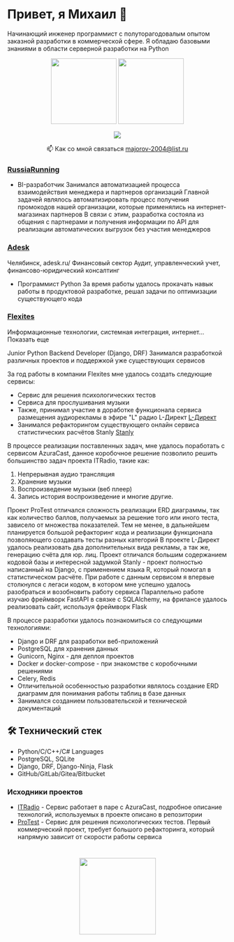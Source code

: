 # Привет, я Михаил 👋
Начинающий инженер программист с полуторагодовалым опытом заказной разработки в коммерческой сфере. Я обладаю базовыми знаниями в области серверной разработки на Python

<p align='center'>
   <a href="https://github-readme-stats.vercel.app/api?username=Mike0001-droid&show_icons=true&count_private=true"><img
           height=150
           src="https://github-readme-stats.vercel.app/api?username=Mike0001-droid&show_icons=true&count_private=true"/></a>
   <a href="https://github.com/Mike0001-droid/github-readme-stats"><img height=150
                                                                  src="https://github-readme-stats.vercel.app/api/top-langs/?username=Mike0001-droid&layout=compact"/></a>
</p>

<p align='center'>
   <a href="https://t.me/DjangoMike">
       <img src="https://img.shields.io/badge/Telegram-2CA5E0?style=for-the-badge&logo=telegram&logoColor=white"/>
   </a>
<p align='center'>
   📫 Как со мной связаться <a href='mailto:majorov-2004@list.ru'>majorov-2004@list.ru</a>
</p>

### [RussiaRunning](https://russiarunning.com/?)
* BI-разработчик
Занимался автоматизацией процесса взаимодействия менеджера и партнеров организаций
Главной задачей являлось автоматизировать процесс получения промокодов нашей организации, которые применялись на интернет-магазинах партнеров
В связи с этим, разработка состояла из общения с партнерами и получения информации по API для реализации автоматических выгрузок без участия менеджеров

### [Adesk](https://adesk.ru/)
Челябинск, adesk.ru/
Финансовый сектор
Аудит, управленческий учет, финансово-юридический консалтинг
* Программист Python
За время работы удалось прокачать навык работы в продуктовой разработке, решал задачи по оптимизации существующего кода

### [Flexites](https://flexites.org/?ysclid=m4jlrwdobp813719613)
Информационные технологии, системная интеграция, интернет... Показать еще

Junior Python Backend Developer (Django, DRF)
Занимался разработкой различных проектов и поддержкой уже существующих сервисов

За год работы в компании Flexites мне удалось создать следующие сервисы:
* Сервис для решения психологических тестов
* Сервиса для прослушивания музыки
* Также, принимал участие в доработке функционала сервиса размещения аудиорекламы в эфире "L" радио L-Директ [L-Директ](https://direct.lradio.ru/)
* Занимался рефакторингом существующего онлайн сервиса статистических расчётов Stanly [Stanly](https://stanly.statpsy.ru/)

В процессе реализации поставленных задач, мне удалось поработать с сервисом AzuraCast, данное коробочное решение позволило решить большинство задач проекта ITRadio, такие как:
1) Непрерывная аудио трансляция
2) Хранение музыки
3) Воспроизведение музыки (веб плеер)
4) Запись история воспроизведение и многие другие.

Проект ProTest отличался сложность реализации ERD диаграммы, так как количество баллов, получаемых за решение того или иного теста, зависело от множества показателей. Тем не менее, в дальнейшем планируется большой рефакторинг кода и реализации функционала позволяющего создавать тесты разных категорий
В проекте L-Директ удалось реализовать два дополнительных вида рекламы, а так же, генерацию счёта для юр. лиц. Проект отличался большим содержанием кодовой базы и интересной задумкой
Stanly - проект полностью написанный на Django, с применением языка R, который помогал в статистическом расчёте. При работе с данным сервисом я впервые столкнулся с легаси кодом, в котором мне успешно удалось разобраться и возобновить работу сервиса
Параллельно работе изучаю фреймворк FastAPI в связке с SQLAlchemy, на фрилансе удалось реализовать сайт, используя фреймворк Flask

В процессе разработки удалось познакомиться со следующими технологиями:
* Django и DRF для разработки веб-приложений
* PostgreSQL для хранения данных
* Gunicorn, Nginx - для деплоя проектов
* Docker и docker-compose - при знакомстве с коробочными решениями
* Celery, Redis
* Отличительной особенностью разработки являлось создание ERD диаграмм для понимания работы таблиц в базе данных
* Занимался созданием пользовательской и технической документаций

## 🛠 Технический стек
*   Python/C/C++/C# Languages
*   PostgreSQL, SQLite
*   Django, DRF, Django-Ninja, Flask
*   GitHub/GitLab/Gitea/Bitbucket

### Исходники проектов

*   [ITRadio](https://git.flexites.org/Students/ITRadio) - Сервис работает в паре с AzuraCast, подробное описание технологий, используемых в проекте описано в репозитории
*   [ProTest](https://github.com/Mike0001-droid/Service-for-testing) - Сервис для решения психологических тестов. Первый коммерческий проект, требует большого рефакторинга, который напрямую зависит от скорости работы сервиса


<div align="center" style="margin: 40px 0">
   <a href="https://github.com/Mike0001-droid/github-profile-views-counter">
       <img width="175px" src="https://komarev.com/ghpvc/?username=romankh3&color=DE002D">
   </a>
</div>
